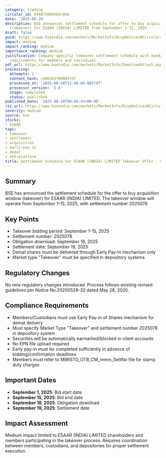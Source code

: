 ```yaml
---
category: trading
circular_id: 6448738045b9c896
date: '2025-08-28'
description: BSE announces settlement schedule for offer to buy acquisition window
  (takeover) for ESAAR (INDIA) LIMITED from September 1-15, 2025.
draft: false
guid: https://www.bseindia.com/markets/MarketInfo/DispNoticesNCirculars.aspx?Noticeid={77B99125-D527-4A07-8844-4966D3727E1C}&noticeno=20250828-13&dt=08/28/2025&icount=13&totcount=47&flag=0
impact: medium
impact_ranking: medium
importance_ranking: medium
justification: Company-specific takeover settlement schedule with mandatory compliance
  requirements for members and custodians
pdf_url: https://www.bseindia.com/markets/MarketInfo/DownloadAttach.aspx?id=20250828-13&attachedId=
processing:
  attempts: 1
  content_hash: cd60203f608847d7
  processed_at: '2025-08-28T12:48:09.085707'
  processor_version: '2.0'
  stage: completed
  status: published
published_date: '2025-08-28T09:44:43+00:00'
rss_url: https://www.bseindia.com/markets/MarketInfo/DispNoticesNCirculars.aspx?Noticeid={77B99125-D527-4A07-8844-4966D3727E1C}&noticeno=20250828-13&dt=08/28/2025&icount=13&totcount=47&flag=0
severity: medium
source: bse
stocks:
- ESAAR
tags:
- takeover
- settlement
- acquisition
- early-pay-in
- demat
- otb-platform
title: Settlement Schedule for ESAAR (INDIA) LIMITED Takeover Offer - September 2025
---
```


## Summary

BSE has announced the settlement schedule for the offer to buy acquisition window (takeover) for ESAAR (INDIA) LIMITED. The takeover window will operate from September 1-15, 2025, with settlement number 2025078.

## Key Points

- Takeover bidding period: September 1-15, 2025
- Settlement number: 2025078
- Obligation download: September 18, 2025
- Settlement date: September 19, 2025
- Demat shares must be delivered through Early Pay-in mechanism only
- Market type "Takeover" must be specified in depository systems

## Regulatory Changes

No new regulatory changes introduced. Process follows existing revised guidelines per Notice No.20200528-32 dated May 28, 2020.

## Compliance Requirements

- Members/Custodians must use Early Pay-in of Shares mechanism for demat delivery
- Must specify Market Type "Takeover" and settlement number 2025078 in depository system
- Securities will be automatically earmarked/blocked in client accounts
- No EPN file upload required
- Early pay-in must be completed sufficiently in advance of bidding/confirmation deadlines
- Members must refer to MBRSTD_OTB_CM_mmm_SettNo file for stamp duty charges

## Important Dates

- **September 1, 2025**: Bid start date
- **September 15, 2025**: Bid end date
- **September 18, 2025**: Obligation download
- **September 19, 2025**: Settlement date

## Impact Assessment

Medium impact limited to ESAAR (INDIA) LIMITED shareholders and members participating in the takeover process. Requires coordination between members, custodians, and depositories for proper settlement execution.